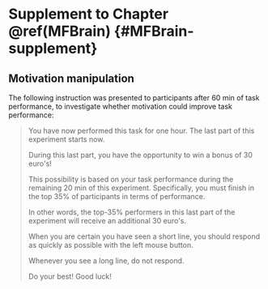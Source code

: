 
# Supplement to Chapter \@ref(MFBrain) {#MFBrain-supplement}


## Motivation manipulation

The following instruction was presented to participants after 60 min of task performance, to investigate whether motivation could improve task performance:

> You have now performed this task for one hour. The last part of this experiment starts now.
>
> During this last part, you have the opportunity to win a bonus of 30 euro's!
>
> This possibility is based on your task performance during the remaining 20 min of this experiment. Specifically, you must finish in the top 35% of participants in terms of performance.
>
> In other words, the top-35% performers in this last part of the experiment will receive an additional 30 euro's.
>
> When you are certain you have seen a short line, you should respond as quickly as possible with the left mouse button.
>
> Whenever you see a long line, do not respond.
>
> Do your best! Good luck!
